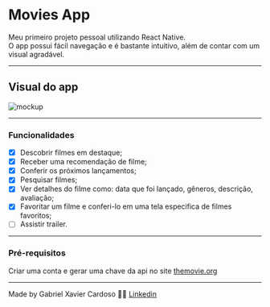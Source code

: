 # Movies App

<p>Meu primeiro projeto pessoal utilizando React Native.<br> O app possui fácil navegação e é bastante intuitivo, além de contar com um visual agradável.</p>

---

## Visual do app

<img src="/assets/mockups.png" alt="mockup">

---

### Funcionalidades

- [x] Descobrir filmes em destaque;
- [x] Receber uma recomendação de filme;
- [x] Conferir os próximos lançamentos;
- [x] Pesquisar filmes;
- [x] Ver detalhes do filme como: data que foi lançado, gêneros, descrição, avaliação;
- [x] Favoritar um filme e conferi-lo em uma tela especifica de filmes favoritos;
- [ ] Assistir trailer.

---

### Pré-requisitos

<p>Criar uma conta e gerar uma chave da api no site <a href="https://www.themoviedb.org/">themovie.org</a></p>

---

Made by Gabriel Xavier Cardoso &#128406;&#128516; [Linkedin](https://www.linkedin.com/in/gabriel-xavier-cardoso-04080217b/)   